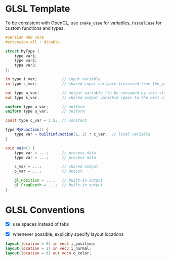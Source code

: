 # GLSL Template

To be consistent with OpenGL, use `snake_case` for variables, `PascalCase` for custom functions and types.

```GLSL
#version 460 core
#extension all : disable

struct MyType {
    type var1;
    type var2;
    type var3;
};

in type i_var;           // input variable
in type s_var;           // shared input variable (received from the previous stage)

out type o_var;          // output variable (to be consumed by this stage)
out type s_var;          // shared output variable (pass to the next stage as input)

uniform type u_var;      // uniform
uniform type u_var;      // uniform

const type c_var = 3.5;  // constant

type MyFunction() {
    type var = builtinfunction(1, 2) * c_var;  // local variable
}

void main() {
    type var = ...;      // process data
    type var = ...;      // process data

    s_var = ...;         // shared output
    o_var = ...;         // output

    gl_Position = ...;   // built-in output
    gl_FragDepth = ...;  // built-in output
}
```

# GLSL Conventions

- [x] use spaces instead of tabs

- [x] whenever possible, explicitly specify layout locations
```GLSL
layout(location = 0) in vec3 i_position;
layout(location = 1) in vec3 i_normal;
layout(location = 0) out vec4 o_color;
```
